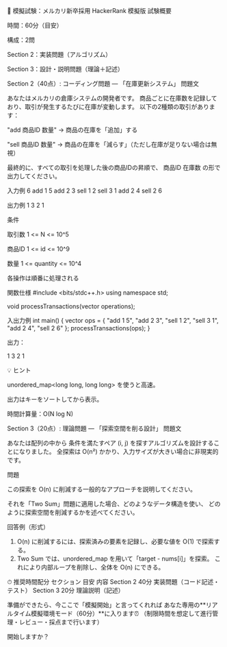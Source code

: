 🧩 模擬試験：メルカリ新卒採用 HackerRank 模擬版
試験概要

時間：60分（目安）

構成：2問

Section 2：実装問題（アルゴリズム）

Section 3：設計・説明問題（理論＋記述）

Section 2（40点）: コーディング問題 — 「在庫更新システム」
問題文

あなたはメルカリの倉庫システムの開発者です。
商品ごとに在庫数を記録しており、取引が発生するたびに在庫が変動します。
以下の2種類の取引があります：

"add 商品ID 数量" → 商品の在庫を「追加」する

"sell 商品ID 数量" → 商品の在庫を「減らす」（ただし在庫が足りない場合は無視）

最終的に、すべての取引を処理した後の商品IDの昇順で、
商品ID 在庫数 の形で出力してください。

入力例
6
add 1 5
add 2 3
sell 1 2
sell 3 1
add 2 4
sell 2 6

出力例
1 3
2 1

条件

取引数 1 <= N <= 10^5

商品ID 1 <= id <= 10^9

数量 1 <= quantity <= 10^4

各操作は順番に処理される

関数仕様
#include <bits/stdc++.h>
using namespace std;

void processTransactions(vector<string> operations);

入出力例
int main() {
    vector<string> ops = {
        "add 1 5", "add 2 3", "sell 1 2", "sell 3 1", "add 2 4", "sell 2 6"
    };
    processTransactions(ops);
}


出力：

1 3
2 1

💡 ヒント

unordered_map<long long, long long> を使うと高速。

出力はキーをソートしてから表示。

時間計算量：O(N log N)

Section 3（20点）: 理論問題 — 「探索空間を削る設計」
問題文

あなたは配列の中から 条件を満たすペア (i, j) を探すアルゴリズムを設計することになりました。
全探索は O(n²) かかり、入力サイズが大きい場合に非現実的です。

問題

この探索を O(n) に削減する一般的なアプローチを説明してください。

それを「Two Sum」問題に適用した場合、どのようなデータ構造を使い、
どのように探索空間を削減するかを述べてください。

回答例（形式）
1. O(n) に削減するには、探索済みの要素を記録し、必要な値を O(1) で探索する。
2. Two Sum では、unordered_map を用いて「target - nums[i]」を探索。
   これにより内部ループを削除し、全体を O(n) にできる。

⏱ 推奨時間配分
セクション	目安	内容
Section 2	40分	実装問題（コード記述・テスト）
Section 3	20分	理論説明（記述）

準備ができたら、今ここで「模擬開始」と言ってくれれば
あなた専用の**リアルタイム模擬環境モード（60分）**に入ります⏰
（制限時間を想定して進行管理・レビュー・採点まで行います）

開始しますか？